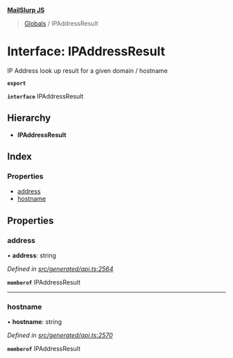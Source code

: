 **[MailSlurp JS](../README.md)**

> [Globals](../README.md) / IPAddressResult

# Interface: IPAddressResult

IP Address look up result for a given domain / hostname

**`export`** 

**`interface`** IPAddressResult

## Hierarchy

* **IPAddressResult**

## Index

### Properties

* [address](ipaddressresult.md#address)
* [hostname](ipaddressresult.md#hostname)

## Properties

### address

•  **address**: string

*Defined in [src/generated/api.ts:2564](https://github.com/mailslurp/mailslurp-client/blob/37bf78e/src/generated/api.ts#L2564)*

**`memberof`** IPAddressResult

___

### hostname

•  **hostname**: string

*Defined in [src/generated/api.ts:2570](https://github.com/mailslurp/mailslurp-client/blob/37bf78e/src/generated/api.ts#L2570)*

**`memberof`** IPAddressResult
